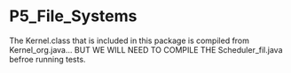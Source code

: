 # P5_File_Systems

The Kernel.class that is included in this package is compiled from Kernel_org.java... BUT WE WILL NEED TO COMPILE THE Scheduler_fil.java befroe running tests.
